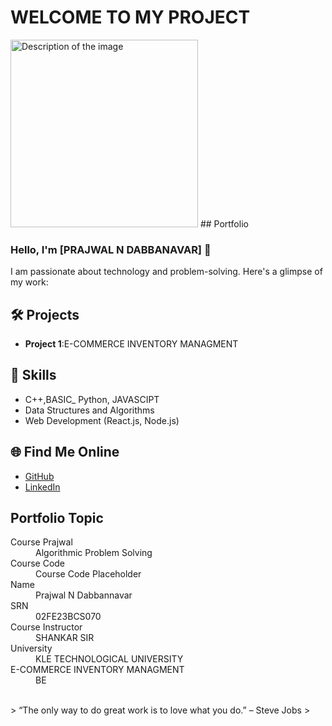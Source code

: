 # WELCOME TO MY PROJECT
<img src="download.jpg" alt="Description of the image" width="300">
## Portfolio

### Hello, I'm [PRAJWAL N DABBANAVAR] 👋

I am passionate about technology and problem-solving. Here's a glimpse of my work:

## 🛠️ Projects
- **Project 1**:E-COMMERCE INVENTORY MANAGMENT


## 🚀 Skills
- C++,BASIC_ Python, JAVASCIPT
- Data Structures and Algorithms
- Web Development (React.js, Node.js)

## 🌐 Find Me Online
- [GitHub](https://github.com/Prajwal719)
- [LinkedIn](https://www.linkedin.com/in/prajwal-dabbanavar-12b7a32a9?utm_source=share&utm_campaign=share_via&utm_content=profile&utm_medium=android_app)

## Portfolio Topic

<dl>
<dt>Course Prajwal</dt>
<dd>Algorithmic Problem Solving</dd>
<dt>Course Code</dt>
<dd>Course Code Placeholder</dd>
<dt>Name</dt>
<dd>Prajwal N Dabbannavar</dd>
<dt>SRN</dt>
<dd>02FE23BCS070</dd>
<dt>Course Instructor</dt>
<dd>SHANKAR SIR</dd>
<dt>University</dt>
<dd>KLE TECHNOLOGICAL UNIVERSITY </dd>
<dt>E-COMMERCE INVENTORY MANAGMENT</dt>
<dd>BE</dd>
</dl>

<br> 
> “The only way to do great work is to love what you do.” – Steve Jobs
>
